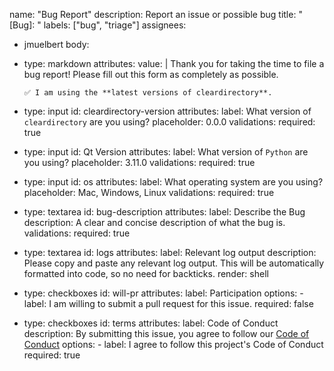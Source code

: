 name: "Bug Report"
description: Report an issue or possible bug
title: "[Bug]:  "
labels: ["bug", "triage"]
assignees:
  - jmuelbert
body:
  - type: markdown
    attributes:
      value: |
        Thank you for taking the time to file a bug report! Please fill out this form as completely as possible.

        ✅ I am using the **latest versions of cleardirectory**.
  - type: input
    id: cleardirectory-version
    attributes:
      label: What version of `cleardirectory` are you using?
      placeholder: 0.0.0
    validations:
      required: true
  - type: input
    id: Qt Version
    attributes:
      label: What version of `Python` are you using?
      placeholder: 3.11.0
    validations:
      required: true
  - type: input
    id: os
    attributes:
      label: What operating system are you using?
      placeholder: Mac, Windows, Linux
    validations:
      required: true
  - type: textarea
    id: bug-description
    attributes:
      label: Describe the Bug
      description: A clear and concise description of what the bug is.
    validations:
      required: true
  - type: textarea
    id: logs
    attributes:
      label: Relevant log output
      description: Please copy and paste any relevant log output. This will be automatically formatted into code, so no need for backticks.
      render: shell
  - type: checkboxes
    id: will-pr
    attributes:
      label: Participation
      options:
        - label: I am willing to submit a pull request for this issue.
          required: false
  - type: checkboxes
    id: terms
    attributes:
      label: Code of Conduct
      description: By submitting this issue, you agree to follow our [Code of Conduct](https://github.com/jmuelbert/jmbde-QT/blob/main/CODE_OF_CONDUCT.md)
      options:
        - label: I agree to follow this project's Code of Conduct
          required: true